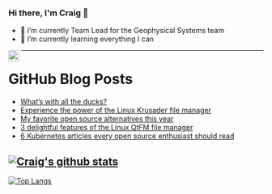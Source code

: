 ### Hi there, I'm Craig 👋

<!--
**CraigTeelFugro/CraigTeelFugro** is a ✨ _special_ ✨ repository because its `README.md` (this file) appears on your GitHub profile.

Here are some ideas to get you started:
-->

- 🔭 I’m currently Team Lead for the Geophysical Systems team
- 🌱 I’m currently learning everything I can

[<img align="left" alt="Craig Teel | LinkedIn" width="22px" src="https://cdn.jsdelivr.net/npm/simple-icons@v3/icons/linkedin.svg" />][linkedin]

---

# GitHub Blog Posts

<!-- BLOG-POST-LIST:START -->
- [What’s with all the ducks?](https://github.blog/2022-12-23-whats-with-all-the-ducks/)
- [Experience the power of the Linux Krusader file manager](https://opensource.com/article/22/12/linux-krusader-file-manager)
- [My favorite open source alternatives this year](https://opensource.com/article/22/12/open-source-alternatives)
- [3 delightful features of the Linux QtFM file manager](https://opensource.com/article/22/12/linux-file-manager-qtfm)
- [6 Kubernetes articles every open source enthusiast should read](https://opensource.com/article/22/12/kubernetes-articles)
<!-- BLOG-POST-LIST:END -->

## [![Craig's github stats](https://github-readme-stats.vercel.app/api?username=craigteelfugro&show_icons=true&theme=radical)](https://github.com/anuraghazra/github-readme-stats)


[linkedin]: https://linkedin.com/in/craig-teel-b8786771
[![Top Langs](https://github-readme-stats.vercel.app/api/top-langs/?username=craigteelfugro&layout=compact)](https://github.com/anuraghazra/github-readme-stats)

